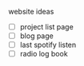 website ideas

 - [ ] project list page
 - [ ] blog page
 - [ ] last spotify listen
 - [ ] radio log book